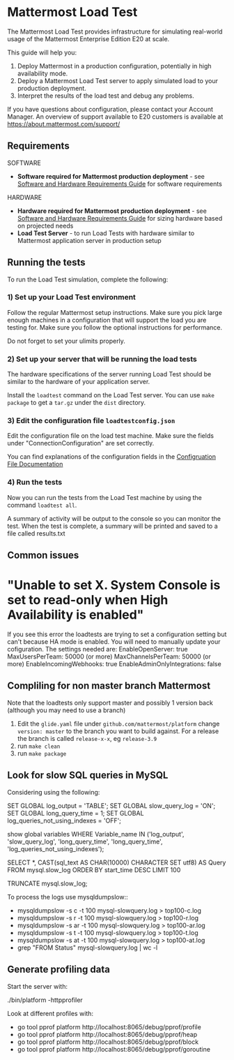 # Mattermost Load Test

The Mattermost Load Test provides infrastructure for simulating real-world usage of the Mattermost Enterprise Edition E20 at scale. 

This guide will help you:

1. Deploy Mattermost in a production configuration, potentially in high availability mode.
2. Deploy a Mattermost Load Test server to apply simulated load to your production deployment.
3. Interpret the results of the load test and debug any problems.

If you have questions about configuration, please contact your Account Manager. An overview of support available to E20 customers is available at https://about.mattermost.com/support/

## Requirements

SOFTWARE

- **Software required for Mattermost production deployment** - see [Software and Hardware Requirements Guide](https://docs.mattermost.com/install/requirements.html) for software requirements 

HARDWARE

- **Hardware required for Mattermost production deployment** - see [Software and Hardware Requirements Guide](https://docs.mattermost.com/install/requirements.html) for sizing hardware based on projected needs
- **Load Test Server** - to run Load Tests with hardware similar to Mattermost application server in production setup

## Running the tests

To run the Load Test simulation, complete the following: 

### 1) Set up your Load Test environment 

Follow the regular Mattermost setup instructions. Make sure you pick large enough machines in a configuration that will support the load you are testing for. 
Make sure you follow the optional instructions for performance.

Do not forget to set your ulimits properly. 

### 2) Set up your server that will be running the load tests

The hardware specifications of the server running Load Test should be similar to the hardware of your application server. 

Install the `loadtest` command on the Load Test server. You can use `make package` to get a `tar.gz` under the `dist` directory.

### 3) Edit the configuration file `loadtestconfig.json`

Edit the configuration file on the load test machine. Make sure the fields under "ConnectionConfiguration" are set correctly.

You can find explanations of the configuration fields in the [Configruation File Documentation](loadtestconfg.md)

### 4) Run the tests

Now you can run the tests from the Load Test machine by using the command `loadtest all`. 

A summary of activity will be output to the console so you can monitor the test. When the test is complete, a summary will be printed and saved to a file called results.txt


## Common issues

# "Unable to set X. System Console is set to read-only when High Availability is enabled"

If you see this error the loadtests are trying to set a configuration setting but can't because HA mode is enabled. You will need to manually update your cofiguration.
The settings needed are:
EnableOpenServer: true
MaxUsersPerTeam: 50000 (or more)
MaxChannelsPerTeam: 50000 (or more)
EnableIncomingWebhooks: true
EnableAdminOnlyIntegrations: false


## Compliling for non master branch Mattermost

Note that the loadtests only support master and possibly 1 version back (although you may need to use a branch)

1. Edit the `glide.yaml` file under `github.com/mattermost/platform` change `version: master` to the branch you want to build against. For a release the branch is called `release-x-x`, eg `release-3.9`
2. run `make clean`
3. run `make package`

## Look for slow SQL queries in MySQL

Considering using the following: 

   SET GLOBAL log_output = 'TABLE';
   SET GLOBAL slow_query_log = 'ON'; 
   SET GLOBAL long_query_time = 1;
   SET GLOBAL log_queries_not_using_indexes = 'OFF';

   show global variables WHERE Variable_name IN ('log_output', 'slow_query_log', 'long_query_time', 'long_query_time', 'log_queries_not_using_indexes');

   SELECT *, CAST(sql_text AS CHAR(10000) CHARACTER SET utf8) AS Query FROM mysql.slow_log ORDER BY start_time DESC LIMIT 100 

   TRUNCATE mysql.slow_log; 


To process the logs use mysqldumpslow::
 - mysqldumpslow -s c -t 100 mysql-slowquery.log > top100-c.log
 - mysqldumpslow -s r -t 100 mysql-slowquery.log > top100-r.log
 - mysqldumpslow -s ar -t 100 mysql-slowquery.log > top100-ar.log
 - mysqldumpslow -s t -t 100 mysql-slowquery.log > top100-t.log
 - mysqldumpslow -s at -t 100 mysql-slowquery.log > top100-at.log
 - grep "FROM Status" mysql-slowquery.log | wc -l

## Generate profiling data

Start the server with: 

   ./bin/platform -httpprofiler


Look at different profiles with:

   - go tool pprof platform http://localhost:8065/debug/pprof/profile
   - go tool pprof platform http://localhost:8065/debug/pprof/heap
   - go tool pprof platform http://localhost:8065/debug/pprof/block
   - go tool pprof platform http://localhost:8065/debug/pprof/goroutine
